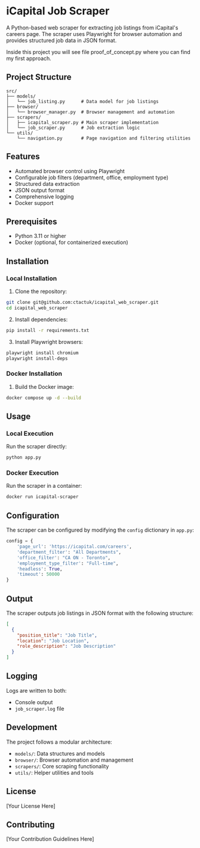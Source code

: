 # iCapital Job Scraper

A Python-based web scraper for extracting job listings from iCapital's careers page. The scraper uses Playwright for browser automation and provides structured job data in JSON format.

Inside this project you will see file proof_of_concept.py where you can find my first approach.

## Project Structure

```
src/
├── models/
│   └── job_listing.py      # Data model for job listings
├── browser/
│   └── browser_manager.py  # Browser management and automation
├── scrapers/
│   ├── icapital_scraper.py # Main scraper implementation
│   └── job_scraper.py      # Job extraction logic
└── utils/
    └── navigation.py       # Page navigation and filtering utilities
```

## Features

- Automated browser control using Playwright
- Configurable job filters (department, office, employment type)
- Structured data extraction
- JSON output format
- Comprehensive logging
- Docker support

## Prerequisites

- Python 3.11 or higher
- Docker (optional, for containerized execution)

## Installation

### Local Installation

1. Clone the repository:
```bash
git clone git@github.com:ctactuk/icapital_web_scraper.git
cd icapital_web_scraper
```

2. Install dependencies:
```bash
pip install -r requirements.txt
```

3. Install Playwright browsers:
```bash
playwright install chromium
playwright install-deps
```

### Docker Installation

1. Build the Docker image:
```bash
docker compose up -d --build
```

## Usage

### Local Execution

Run the scraper directly:
```bash
python app.py
```

### Docker Execution

Run the scraper in a container:
```bash
docker run icapital-scraper
```

## Configuration

The scraper can be configured by modifying the `config` dictionary in `app.py`:

```python
config = {
    'page_url': 'https://icapital.com/careers',
    'department_filter': "All Departments",
    'office_filter': "CA ON - Toronto",
    'employment_type_filter': "Full-time",
    'headless': True,
    'timeout': 50000
}
```

## Output

The scraper outputs job listings in JSON format with the following structure:

```json
[
  {
    "position_title": "Job Title",
    "location": "Job Location",
    "role_description": "Job Description"
  }
]
```

## Logging

Logs are written to both:
- Console output
- `job_scraper.log` file

## Development

The project follows a modular architecture:

- `models/`: Data structures and models
- `browser/`: Browser automation and management
- `scrapers/`: Core scraping functionality
- `utils/`: Helper utilities and tools

## License

[Your License Here]

## Contributing

[Your Contribution Guidelines Here] 